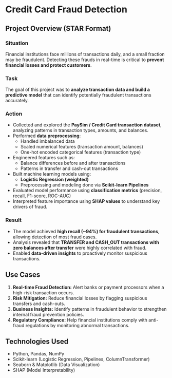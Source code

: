 # **Credit Card Fraud Detection**

## **Project Overview (STAR Format)**

### **Situation**
Financial institutions face millions of transactions daily, and a small fraction may be fraudulent. Detecting these frauds in real-time is critical to **prevent financial losses and protect customers**.

### **Task**
The goal of this project was to **analyze transaction data and build a predictive model** that can identify potentially fraudulent transactions accurately.

### **Action**
- Collected and explored the **PaySim / Credit Card transaction dataset**, analyzing patterns in transaction types, amounts, and balances.
- Performed **data preprocessing**:
  - Handled imbalanced data
  - Scaled numerical features (transaction amount, balances)
  - One-hot encoded categorical features (transaction type)
- Engineered features such as:
  - Balance differences before and after transactions
  - Patterns in transfer and cash-out transactions
- Built machine learning models using:
  - **Logistic Regression (weighted)**
  - Preprocessing and modeling done via **Scikit-learn Pipelines**
- Evaluated model performance using **classification metrics** (precision, recall, F1-score, ROC-AUC)
- Interpreted feature importance using **SHAP values** to understand key drivers of fraud.

### **Result**
- The model achieved **high recall (~94%) for fraudulent transactions**, allowing detection of most fraud cases.
- Analysis revealed that **TRANSFER and CASH_OUT transactions with zero balances after transfer** were highly correlated with fraud.
- Enabled **data-driven insights** to proactively monitor suspicious transactions.

## **Use Cases**
1. **Real-time Fraud Detection:** Alert banks or payment processors when a high-risk transaction occurs.
2. **Risk Mitigation:** Reduce financial losses by flagging suspicious transfers and cash-outs.
3. **Business Insights:** Identify patterns in fraudulent behavior to strengthen internal fraud prevention policies.
4. **Regulatory Compliance:** Help financial institutions comply with anti-fraud regulations by monitoring abnormal transactions.

## **Technologies Used**
- Python, Pandas, NumPy
- Scikit-learn (Logistic Regression, Pipelines, ColumnTransformer)
- Seaborn & Matplotlib (Data Visualization)
- SHAP (Model Interpretability)
